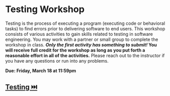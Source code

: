 # Testing Workshop

Testing is the process of executing a program (executing code or behavioral tasks) to find errors prior to delivering software to end users. This workshop consists of various activities to gain skills related to testing in software engineering. You may work with a partner or small group to complete the workshop in class. **_Only the first activity has something to submit!_ You will receive full credit for the workshop as long as you put forth a reasonable effort in all of the activities.** Please reach out to the instructor if you have any questions or run into any problems.

**Due: Friday, March 18 at 11:59pm**

## [Testing ⏭️](Testing.md)